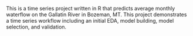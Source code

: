 This is a time series project written in R that predicts average monthly waterflow on the Gallatin River in Bozeman, MT. This project demonstrates a time series workflow including an initial EDA, model building, model selection, and validation.
